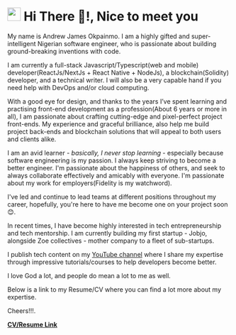<h1><img src="https://emojis.slackmojis.com/emojis/images/1531849430/4246/blob-sunglasses.gif?1531849430" width="30"/> Hi There 👋!, Nice to meet you</h1>

My name is Andrew James Okpainmo. I am a highly gifted and super-intelligent Nigerian software engineer, who is passionate about building ground-breaking inventions with code.

I am currently a full-stack Javascript/Typescript(web and mobile) developer(ReactJs/NextJs + React Native + NodeJs), a blockchain(Solidity) developer, and a technical writer.
I will also be a very capable hand if you need help with DevOps and/or cloud computing.

With a good eye for design, and thanks to the years I’ve spent learning and practising front-end development as a profession(About 6 years or more in all), I am passionate about crafting cutting-edge and pixel-perfect project front-ends.
My experience and graceful brilliance, also help me build project back-ends and blockchain solutions that will appeal to both users and clients alike.  


I am an avid learner - *basically, I never stop learning* - especially because software engineering is my passion. I always keep striving to become a better engineer. 
I'm passionate about the happiness of others, and seek to always collaborate effectively and amicably with everyone. I'm passionate about my work
for employers(Fidelity is my watchword).

I've led and continue to lead teams at different positions throughout my career, hopefully, you're here to have me become one on your project soon 😊.

In recent times, I have become highly interested in tech entrepreneurship and tech mentorship. I am currently building my first startup - Jobjo, alongside Zoe collectives - mother company to a fleet of sub-startups.

I publish tech content on my [YouTube channel](https://www.youtube.com/channel/UC0CKKi10MJUAKWKJ8nZe9Kw)
where I share my expertise through impressive tutorials/courses to help developers become better.

I love God a lot, and people do mean a lot to me as well.

Below is a link to my Resume/CV where you can find a lot more about my expertise.

Cheers!!!.

**[CV/Resume Link](https://docs.google.com/document/d/1ep-rmk8KtYjeJYt-arCAdhuEB5Ji5Y4dwDkTxRkQ-Gg/edit?usp=sharing)**




